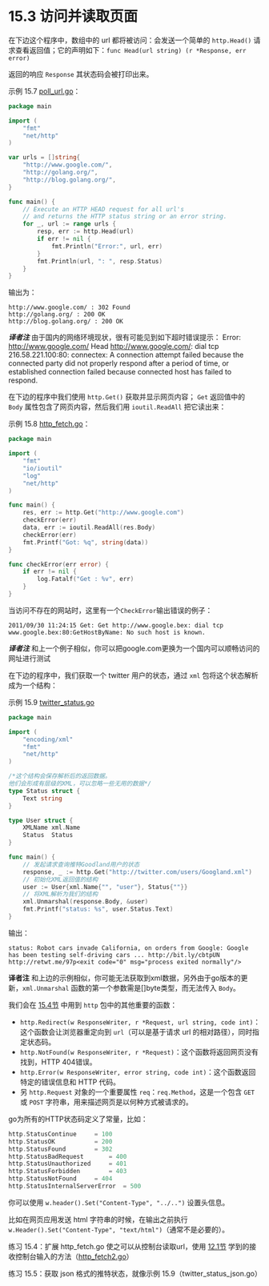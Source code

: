 # 15.3 访问并读取页面

在下边这个程序中，数组中的 url 都将被访问：会发送一个简单的 `http.Head()` 请求查看返回值；它的声明如下：`func Head(url string) (r *Response, err error)`

返回的响应 `Response` 其状态码会被打印出来。

示例 15.7 [poll_url.go](examples/chapter_15/poll_url.go)：

```go
package main

import (
	"fmt"
	"net/http"
)

var urls = []string{
	"http://www.google.com/",
	"http://golang.org/",
	"http://blog.golang.org/",
}

func main() {
	// Execute an HTTP HEAD request for all url's
	// and returns the HTTP status string or an error string.
	for _, url := range urls {
		resp, err := http.Head(url)
		if err != nil {
			fmt.Println("Error:", url, err)
		}
		fmt.Println(url, ": ", resp.Status)
	}
}
```

输出为：

	http://www.google.com/ : 302 Found
	http://golang.org/ : 200 OK
	http://blog.golang.org/ : 200 OK

***译者注*** 由于国内的网络环境现状，很有可能见到如下超时错误提示：
	Error: http://www.google.com/ Head http://www.google.com/: dial tcp 216.58.221.100:80: connectex: A connection attempt failed because the connected party did not properly respond after a period of time, or established connection failed because connected host has failed to respond.

在下边的程序中我们使用 `http.Get()` 获取并显示网页内容； `Get` 返回值中的 `Body` 属性包含了网页内容，然后我们用 `ioutil.ReadAll` 把它读出来：

示例 15.8 [http_fetch.go](examples/chapter_15/http_fetch.go)：

```go
package main

import (
	"fmt"
	"io/ioutil"
	"log"
	"net/http"
)

func main() {
	res, err := http.Get("http://www.google.com")
	checkError(err)
	data, err := ioutil.ReadAll(res.Body)
	checkError(err)
	fmt.Printf("Got: %q", string(data))
}

func checkError(err error) {
	if err != nil {
		log.Fatalf("Get : %v", err)
	}
}
```

当访问不存在的网站时，这里有一个`CheckError`输出错误的例子：

	2011/09/30 11:24:15 Get: Get http://www.google.bex: dial tcp www.google.bex:80:GetHostByName: No such host is known.

***译者注*** 和上一个例子相似，你可以把google.com更换为一个国内可以顺畅访问的网址进行测试

在下边的程序中，我们获取一个 twitter 用户的状态，通过 `xml` 包将这个状态解析成为一个结构：

示例 15.9 [twitter_status.go](examples/chapter_15/twitter_status.go)

```go
package main

import (
	"encoding/xml"
	"fmt"
	"net/http"
)

/*这个结构会保存解析后的返回数据。
他们会形成有层级的XML，可以忽略一些无用的数据*/
type Status struct {
	Text string
}

type User struct {
	XMLName xml.Name
	Status  Status
}

func main() {
	// 发起请求查询推特Goodland用户的状态
	response, _ := http.Get("http://twitter.com/users/Googland.xml")
	// 初始化XML返回值的结构
	user := User{xml.Name{"", "user"}, Status{""}}
	// 将XML解析为我们的结构
	xml.Unmarshal(response.Body, &user)
	fmt.Printf("status: %s", user.Status.Text)
}
```

输出：

	status: Robot cars invade California, on orders from Google: Google has been testing self-driving cars ... http://bit.ly/cbtpUN http://retwt.me/97p<exit code="0" msg="process exited normally"/>

**译者注** 和上边的示例相似，你可能无法获取到xml数据，另外由于go版本的更新，`xml.Unmarshal` 函数的第一个参数需是[]byte类型，而无法传入 `Body`。

我们会在 [15.4节](15.4.md) 中用到 `http` 包中的其他重要的函数：

*	`http.Redirect(w ResponseWriter, r *Request, url string, code int)`：这个函数会让浏览器重定向到 `url`（可以是基于请求 url 的相对路径），同时指定状态码。
*	`http.NotFound(w ResponseWriter, r *Request)`：这个函数将返回网页没有找到，HTTP 404错误。
*	`http.Error(w ResponseWriter, error string, code int)`：这个函数返回特定的错误信息和 HTTP 代码。
*	另 `http.Request` 对象的一个重要属性 `req`：`req.Method`，这是一个包含 `GET` 或 `POST` 字符串，用来描述网页是以何种方式被请求的。

go为所有的HTTP状态码定义了常量，比如：
```go
http.StatusContinue		= 100
http.StatusOK			= 200
http.StatusFound		= 302
http.StatusBadRequest		= 400
http.StatusUnauthorized		= 401
http.StatusForbidden		= 403
http.StatusNotFound		= 404
http.StatusInternalServerError	= 500
```

你可以使用 `w.header().Set("Content-Type", "../..")` 设置头信息。

比如在网页应用发送 html 字符串的时候，在输出之前执行 `w.Header().Set("Content-Type", "text/html")`（通常不是必要的）。

练习 15.4：扩展 http_fetch.go 使之可以从控制台读取url，使用 [12.1节](12.1.md) 学到的接收控制台输入的方法（[http_fetch2.go](examples/chapter_15/http_fetch2.go)）

练习 15.5：获取 json 格式的推特状态，就像示例 15.9（twitter_status_json.go）


